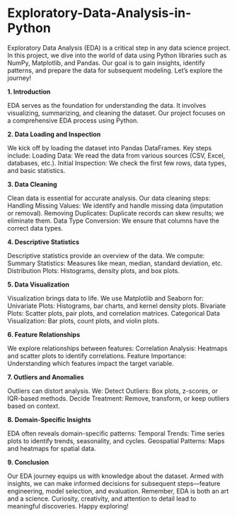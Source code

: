 # Exploratory-Data-Analysis-in-Python

Exploratory Data Analysis (EDA) is a critical step in any data science project. In this project, we dive into the world of data using Python libraries such as NumPy, Matplotlib, and Pandas. Our goal is to gain insights, identify patterns, and prepare the data for subsequent modeling. Let’s explore the journey!

**1. Introduction**

EDA serves as the foundation for understanding the data. It involves visualizing, summarizing, and cleaning the dataset. Our project focuses on a comprehensive EDA process using Python.

**2. Data Loading and Inspection**

We kick off by loading the dataset into Pandas DataFrames. Key steps include:
Loading Data: We read the data from various sources (CSV, Excel, databases, etc.).
Initial Inspection: We check the first few rows, data types, and basic statistics.

**3. Data Cleaning**

Clean data is essential for accurate analysis. Our data cleaning steps:
Handling Missing Values: We identify and handle missing data (imputation or removal).
Removing Duplicates: Duplicate records can skew results; we eliminate them.
Data Type Conversion: We ensure that columns have the correct data types.

**4. Descriptive Statistics**

Descriptive statistics provide an overview of the data. We compute:
Summary Statistics: Measures like mean, median, standard deviation, etc.
Distribution Plots: Histograms, density plots, and box plots.

**5. Data Visualization**

Visualization brings data to life. We use Matplotlib and Seaborn for:
Univariate Plots: Histograms, bar charts, and kernel density plots.
Bivariate Plots: Scatter plots, pair plots, and correlation matrices.
Categorical Data Visualization: Bar plots, count plots, and violin plots.

**6. Feature Relationships**

We explore relationships between features:
Correlation Analysis: Heatmaps and scatter plots to identify correlations.
Feature Importance: Understanding which features impact the target variable.

**7. Outliers and Anomalies**

Outliers can distort analysis. We:
Detect Outliers: Box plots, z-scores, or IQR-based methods.
Decide Treatment: Remove, transform, or keep outliers based on context.

**8. Domain-Specific Insights**

EDA often reveals domain-specific patterns:
Temporal Trends: Time series plots to identify trends, seasonality, and cycles.
Geospatial Patterns: Maps and heatmaps for spatial data.

**9. Conclusion**

Our EDA journey equips us with knowledge about the dataset. Armed with insights, we can make informed decisions for subsequent steps—feature engineering, model selection, and evaluation.
Remember, EDA is both an art and a science. Curiosity, creativity, and attention to detail lead to meaningful discoveries. Happy exploring!
